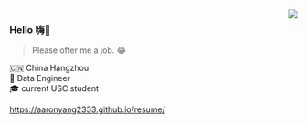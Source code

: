 <img align="right" src="https://github-readme-stats.vercel.app/api?username=AaronYang2333&show_icons=true&icon_color=805AD5&text_color=718096&bg_color=ffffff&hide_title=true" />

### Hello 嗨:wave:

> Please offer me a job. :joy:

:cn: China Hangzhou <br>
:bookmark_tabs: Data Engineer<br>
:mortar_board: current USC student<br>

https://aaronyang2333.github.io/resume/